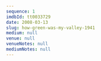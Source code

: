 ```yaml
---
sequence: 1
imdbId: tt0033729
date: 2008-03-13
slug: how-green-was-my-valley-1941
medium: null
venue: null
venueNotes: null
mediumNotes: null
---
```


